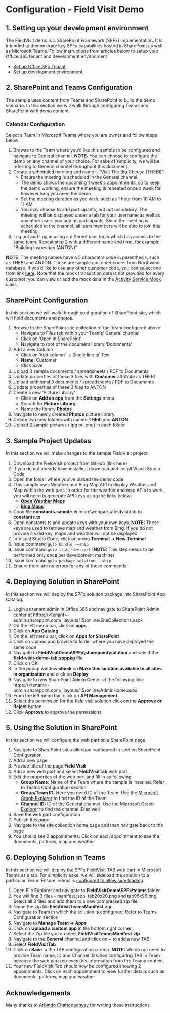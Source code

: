 # Configuration - Field Visit Demo

## 1.	Setting up your development environment

The FieldVisit demo is a SharePoint Framework (SPFx) implementation. It is intended to demonstrate key SPFx capabilities hosted in SharePoint as well as Microsoft Teams.
Follow instructions from articles below to setup your Office 365 tenant and development environment

*	[Set up Office 365 Tenant](https://docs.microsoft.com/en-us/sharepoint/dev/spfx/set-up-your-developer-tenant)
* [Set up development environment](https://docs.microsoft.com/en-us/sharepoint/dev/spfx/set-up-your-development-environment)

## 2.	SharePoint and Teams Configuration
The sample uses content from Teams and SharePoint to build the demo scenario. In this section we will walk through configuring Teams and SharePoint with demo content.

### Calendar Configuration
Select a Team in Microsoft Teams where you are owner and follow steps below

1.	Browse to the Team where you’d like this sample to be configured and navigate to General channel. **NOTE:** You can choose to configure the demo on any channel of your choice. For sake of simplicity, we will be referring to General channel throughout this document.
2.	Create a scheduled meeting and name it “Visit The Big Cheese (THEBI)”.
    *  Ensure the meeting is scheduled in the General channel
    * The demo shows the upcoming 1 week's appointments, so to keep the demo working, ensure the meeting is repeated once a week for however long you need the demo
    * Set the meeting duration as you wish, such as 1 hour from 10 AM to 11 AM
    * You may choose to add participants, but not mandatory. The meeting will be displayed under a tab for your username as well as any other users you add as participants.
    Since the meeting is scheduled in the channel, all team members will be able to join this meeting
3.	Log out and Log in using a different user login which has access to the same team. Repeat step 2 with a different name and time, for example "Building inspection (ANTON)”

**NOTE**: The meeting names have a 5 characters code in parenthesis, such as THEBI and ANTON. These are sample customer codes from Northwind database. If you’d like to use any other customer code, you can select one from link [here](https://services.odata.org/V3/Northwind/Northwind.svc/Customers). Note that the mock transaction data is not provided for every customer; you can view or add the mock data in the [Activity Service Mock](../src/webparts/fieldVisitTab/services/ActivityService/ActivityServiceMock.ts) class.

## SharePoint Configuration
In this section we will walk through configuration of SharePoint site, which will hold documents and photos.

1.	Browse to the SharePoint site collection of the Team configured above
    * Navigate to Files tab within your Teams’ General channel
    * Click on ‘Open in SharePoint’
    * Navigate to root of the document library ‘Documents’
2.	Add a new Column 
    * Click on ‘Add column’ -> Single line of Text
    * **Name:** Customer
    * Click Save
3.	Upload 3 sample documents / spreadsheets / PDF to Documents 
4.	Update properties of these 3 files with **Customer** attribute as THEBI
5.	Upload additional 3 documents / spreadsheets / PDF to Documents
6.	Update properties of these 3 files to ANTON
7.	Create a new ‘Picture Library’
    * Click on **Add an app** from the **Settings** menu
    * Search for **Picture Library**
    * Name the library **Photos**
8.	Navigate to newly created **Photos** picture library
9.	Create two new folders with names **THEBI** and **ANTON**
10.	Upload 2 sample pictures (.jpg or .png) in each folder

## 3.	Sample Project Updates
In this section we will make changes to the sample FieldVisit project
1.	Download the FieldVisit project from GitHub (link here)
2.	If you do not already have installed, download and install Visual Studio Code
3.	Open the folder where you've placed the demo code
4.	This sample uses Weather and Bing Map API to display Weather and Map within the web part. In order for the weather and map APIs to work, you will need to generate API keys using the links below:
    * **[Open Weather Maps](https://openweathermap.org/api)**
    * **[Bing Maps](https://docs.microsoft.com/en-us/bingmaps/getting-started/bing-maps-dev-center-help/getting-a-bing-maps-key)**
5.	Copy file **constants.sample.ts** in src\webparts\fieldvisittab to **constants.ts**
6.	Open constants.ts and update keys with your own keys. **NOTE:** These keys are used to retrieve map and weather from Bing. If you do not provide a valid key, maps and weather will not be displayed
7.	In Visual Studio Code, click on menu **Terminal -> New Terminal**
8.	Issue command `gulp bundle -–ship`
9.	Issue command `gulp trust-dev-cert` (**NOTE:** This step needs to be performed only once per development machine)
10.	Issue command `gulp package-solution -–ship`
11.	Ensure there are no errors for any of these commands.

## 4. Deploying Solution in SharePoint

In this section we will deploy the SPFx solution package into SharePoint App Catalog.

1.	Login as tenant admin in Office 365 and navigate to SharePoint Admin center at https://&lt;tenant&gt;-admin.sharepoint.com/_layouts/15/online/SiteCollections.aspx
2.	On the left menu bar, click on **apps**
3.	Click on **App Catalog**
4.	On the left menu bar, click on **Apps for SharePoint**
5.	Click on Upload and browse to folder where you have deployed the same code
6.	Navigate to **FieldVisitDemo\SPFx\sharepoint\solution** and select the **field-visit-demo-tab.spppkg** file
7.	Click on OK
8.	In the popup window **check** on **Make this solution available to all sites in organization** and click on **Deploy**
9.	Navigate to new SharePoint Admin Center at the following link: https://&lt;tenant&gt;-admin.sharepoint.com/_layouts/15/online/AdminHome.aspx
10.	From the left menu bar, click on **API Management**
11.	Select the permission for the field visit solution click on the  **Approve or Reject** button
12. Click **Approve** to approve the permissions

## 5. Using the Solution in SharePoint
In this section we will configure the web part on a SharePoint page.

1.	Navigate to SharePoint site collection configured in section SharePoint Configuration
2.	Add a new page
3.	Provide title of the page **Field Visit**
4.	Add a new web part and select **FieldVisitTab** web part
5.	Edit the properties of the web part and fill in as following
    * **Group Name:** Name of the Team where the sample is installed. Refer to Teams Configuration section
    * **Group/Team ID:** Here you need ID of the Team. Use the [Microsoft Graph Explorer](https://developer.microsoft.com/en-us/graph/graph-explorer) to find the ID of the Team
    * **Channel ID:** ID of the General channel. Use the [Microsoft Graph Explorer](https://developer.microsoft.com/en-us/graph/graph-explorer) to find the channel ID as well
6.	Save the web part configuration
7.	Publish this page 
8.	Navigate to the site collection home page and then navigate back to the page 
9.	You should see 2 appointments. Click on each appointment to see the documents, pictures, map and weather

## 6.	Deploying Solution in Teams

In this section we will deploy the SPFx FieldVisit TAB web part in Microsoft Teams as a tab. For simplicity sake, we will sideload the solution to a particular Team. Ensure Teams is [configured to allow side loading](https://docs.microsoft.com/en-us/microsoftteams/enable-features-office-365).

1.	Open File Explorer and navigate to **FieldVisitDemo\SPFx\teams** folder
2.	You will find 3 files – manifest.json, tab20x20.png and tab96x96.png. Select all 3 files and add them to a new compressed zip file
3.	Name the zip file **FieldVisitTeamsManifest.zip**
4.	Navigate to Team in which the solution is configured. Refer to Teams Configuration section
5.	Navigate to **Manage Team -> Apps**
6.	Click on **Upload a custom app** in the bottom right corner
7.	Select the Zip file you created, **FieldVisitTeamsManifest.zip**
8.	Navigate to the **General** channel and click on + to add a new TAB
9.	Select **FieldVisitTab**
10.	Click on **Save** in the TAB configuration screen. **NOTE:** We do not need to provide Team name, ID and Channel ID when configuring TAB in Team because the web part retrieves this information from the Teams context.
11.	Your new FIeldVisit Tab should now be configured showing 2 appointments. Click on each appointment to view further details such as documents, pictures, map and weather

## Acknowledgements

Many thanks to [Arbindo Chattopadhyay](https://www.linkedin.com/in/arbindoc/) for writing these instructions.
